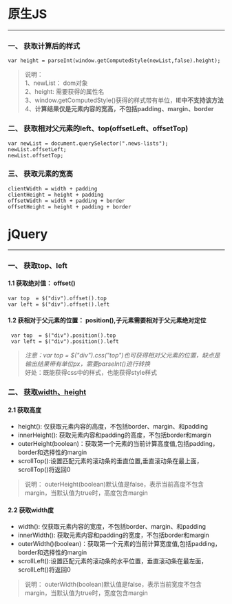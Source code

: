 # 原生JS
---
### 一、 获取计算后的样式
    var height = parseInt(window.getComputedStyle(newList,false).height);
> 说明： <br>
1、newList： dom对象 <br>
2、height: 需要获得的属性名<br>
3、window.getComputedStyle()获得的样式带有单位，**IE中不支持该方法**<br>
4、**计算结果仅是元素内容的宽高，不包括padding、margin、border**

### 二、 获取相对父元素的left、top(offsetLeft、offsetTop)
    var newList = document.querySelector(".news-lists");
    newList.offsetLeft;
    newList.offsetTop;

### 三、 获取元素的宽高   
	clientWidth = width + padding
	clientHeight = height + padding
	offsetWidth = width + padding + border
	offsetHeight = height + padding + border

# jQuery
---
### 一、 获取top、left
#### 1.1 获取绝对值： offset()
	var top  = $("div").offset().top 
	var left = $("div").offset().left
#### 1.2 获相对于父元素的位置： position(),子元素需要相对于父元素绝对定位
	 var top  = $("div").position().top
 	 var left = $("div").position().left
 >  *注意：var top  = $("div").css("top")也可获得相对父元素的位置，缺点是输出结果带有单位px，需要parseInt()进行转换*<br>
 >  好处：既能获得css中的样式，也能获得style样式
  
### 二、 [获取width、height](http://www.css88.com/jqapi-1.9/category/dimensions/)
#### 2.1 获取高度
* height(): 仅获取元素内容的高度，不包括border、margin、和padding
* innerHeight(): 获取元素内容和padding的高度，不包括border和margin
* outerHeight(boolean)：获取第一个元素的当前计算高度值,包括padding，border和选择性的margin
* scrollTop():设置匹配元素的滚动条的垂直位置,垂直滚动条在最上面，scrollTop()将返回0
>说明：  outerHeight(boolean)默认值是false，表示当前高度不包含margin，当默认值为true时，高度包含margin

#### 2.2 获取width度
* width(): 仅获取元素内容的宽度，不包括border、margin、和padding
* innerWidth(): 获取元素内容和padding的宽度，不包括border和margin
* outerWidth()(boolean)：获取第一个元素的当前计算宽度值,包括padding，border和选择性的margin
* scrollLeft():设置匹配元素的滚动条的水平位置，垂直滚动条在最左面，scrollLeft()将返回0
>说明： outerWidth(boolean)默认值是false，表示当前宽度不包含margin，当默认值为true时，宽度包含margin

